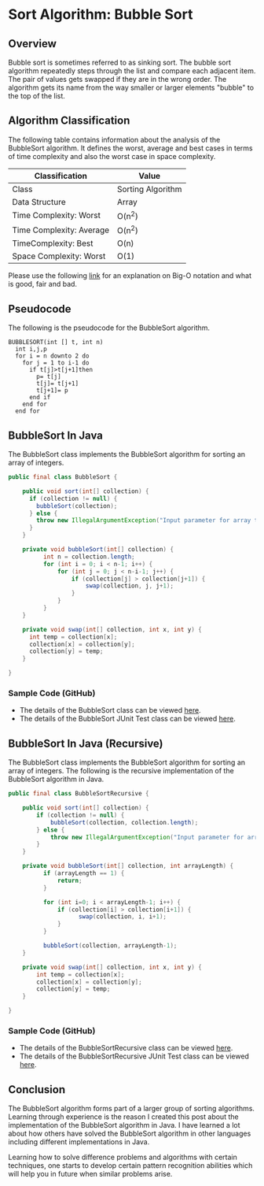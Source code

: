 # Sort Algorithm: Bubble Sort

## Overview
Bubble sort is sometimes referred to as sinking sort. The bubble sort algorithm repeatedly steps through the list and compare each adjacent item. The pair of values gets swapped if they are in the wrong order. The algorithm gets its name from the way smaller or larger elements "bubble" to the top of the list.

## Algorithm Classification
The following table contains information about the analysis of the BubbleSort algorithm. It defines the worst, average and best cases in terms of time complexity and also the worst case in space complexity.

| Classification | Value|
| --- | --- |
| Class | Sorting Algorithm |
| Data Structure | Array |
| Time Complexity: Worst | O(n<sup>2</sup>) |
| Time Complexity: Average | O(n<sup>2</sup>) |
| TimeComplexity: Best | O(n) |
| Space Complexity: Worst | O(1) |

Please use the following [link][0] for an explanation on Big-O notation and what is good, fair and bad.

## Pseudocode
The following is the pseudocode for the BubbleSort algorithm.
```
BUBBLESORT(int [] t, int n)
  int i,j,p
  for i = n downto 2 do
    for j = 1 to i-1 do
      if t[j]>t[j+1]then
        p= t[j]
        t[j]= t[j+1]
        t[j+1]= p
      end if
    end for
  end for
```

## BubbleSort In Java
The BubbleSort class implements the BubbleSort algorithm for sorting an array of integers.

```java
public final class BubbleSort {

    public void sort(int[] collection) {
      if (collection != null) {
        bubbleSort(collection);
      } else {
        throw new IllegalArgumentException("Input parameter for array to sort is null.");
      }
    }

    private void bubbleSort(int[] collection) {
          int n = collection.length;
          for (int i = 0; i < n-1; i++) {
              for (int j = 0; j < n-i-1; j++) {
                  if (collection[j] > collection[j+1]) {
                      swap(collection, j, j+1);
                  }
              }
          }
    }

    private void swap(int[] collection, int x, int y) {
      int temp = collection[x];
      collection[x] = collection[y];
      collection[y] = temp;
    }

}
```
### Sample Code (GitHub)
* The details of the BubbleSort class can be viewed [here][1].
* The details of the BubbleSort JUnit Test class can be viewed [here][2].

## BubbleSort In Java (Recursive)
The BubbleSort class implements the BubbleSort algorithm for sorting an array of integers. The following is the recursive implementation of the BubbleSort algorithm in Java.

```java
public final class BubbleSortRecursive {

  	public void sort(int[] collection) {
  		if (collection != null) {
  			bubbleSort(collection, collection.length);
  		} else {
  			throw new IllegalArgumentException("Input parameter for array to sort is null.");
  		}
  	}

  	private void bubbleSort(int[] collection, int arrayLength) {
          if (arrayLength == 1) {
              return;
          }

          for (int i=0; i < arrayLength-1; i++) {
              if (collection[i] > collection[i+1]) {
              		swap(collection, i, i+1);
              }
          }

          bubbleSort(collection, arrayLength-1);
  	}

    private void swap(int[] collection, int x, int y) {
    	int temp = collection[x];
    	collection[x] = collection[y];
    	collection[y] = temp;
    }

}
```
### Sample Code (GitHub)
* The details of the BubbleSortRecursive class can be viewed [here][3].
* The details of the BubbleSortRecursive JUnit Test class can be viewed [here][4].

## Conclusion
The BubbleSort algorithm forms part of a larger group of sorting algorithms. Learning through experience is the reason I created this post about the implementation of the BubbleSort algorithm in Java. I have learned a lot about how others have solved the BubbleSort algorithm in other languages including different implementations in Java.

Learning how to solve difference problems and algorithms with certain techniques, one starts to develop certain pattern recognition abilities which will help you in future when similar problems arise.

[0]: http://www.bigocheatsheet.com/img/big-o-cheat-sheet-poster.png
[1]: https://github.com/Code2Bits/Algorithms-in-Java/blob/master/sort/src/main/java/com/code2bits/algorithm/sort/BubbleSort.java
[2]: https://github.com/Code2Bits/Algorithms-in-Java/blob/master/sort/src/test/java/com/code2bits/algorithm/sort/BubbleSortTest.java
[3]: https://github.com/Code2Bits/Algorithms-in-Java/blob/master/sort/src/main/java/com/code2bits/algorithm/sort/BubbleSortRecursive.java
[4]: https://github.com/Code2Bits/Algorithms-in-Java/blob/master/sort/src/test/java/com/code2bits/algorithm/sort/BubbleSortRecursiveTest.java
